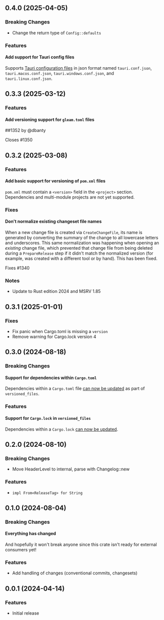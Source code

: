 ## 0.4.0 (2025-04-05)

### Breaking Changes

- Change the return type of `Config::defaults`

### Features

#### Add support for Tauri config files

Supports [Tauri configuration files](https://v1.tauri.app/v1/references/configuration-files) in json format named `tauri.conf.json`, `tauri.macos.conf.json`, `tauri.windows.conf.json`, and `tauri.linux.conf.json`.

## 0.3.3 (2025-03-12)

### Features

#### Add versioning support for `gleam.toml` files

##1352 by @dbanty

Closes #1350

## 0.3.2 (2025-03-08)

### Features

#### Add basic support for versioning of `pom.xml` files

`pom.xml` must contain a `<version>` field in the `<project>` section.
Dependencies and multi-module projects are not yet supported.

### Fixes

#### Don't normalize existing changeset file names

When a new change file is created via `CreateChangeFile`,
its name is generated by converting the summary of the change to all lowercase letters and underscores.
This same normalization was happening when opening an _existing_ change file, which prevented that change file from
being deleted during a `PrepareRelease` step if it didn't match the normalized version
(for example, was created with a different tool or by hand).
This has been fixed.

Fixes #1340

### Notes

- Update to Rust edition 2024 and MSRV 1.85

## 0.3.1 (2025-01-01)

### Fixes

- Fix panic when Cargo.toml is missing a `version`
- Remove warning for Cargo.lock version 4

## 0.3.0 (2024-08-18)

### Breaking Changes

#### Support for dependencies within `Cargo.toml`

Dependencies within a `Cargo.toml` file [can now be updated](https://knope.tech/reference/config-file/packages/)
as part of `versioned_files`.

### Features

#### Support for `Cargo.lock` in `versioned_files`

Dependencies within a `Cargo.lock` [can now be updated](https://knope.tech/reference/config-file/packages#cargolock).

## 0.2.0 (2024-08-10)

### Breaking Changes

- Move HeaderLevel to internal, parse with Changelog::new

### Features

- `impl From<ReleaseTag> for String`

## 0.1.0 (2024-08-04)

### Breaking Changes

#### Everything has changed

And hopefully it won't break anyone since this crate isn't ready for external consumers yet!

### Features

- Add handling of changes (conventional commits, changesets)

## 0.0.1 (2024-04-14)

### Features

- Initial release
